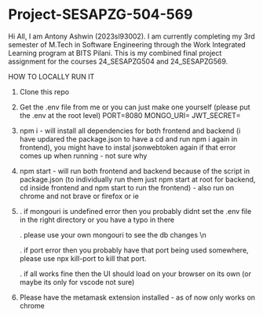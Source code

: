 # Project-SESAPZG-504-569
Hi All,  I am Antony Ashwin (2023sl93002). I am currently completing my 3rd semester of M.Tech in Software Engineering through the Work Integrated Learning program at BITS Pilani. This is my combined final project assignment for the courses 24_SESAPZG504 and 24_SESAPZG569.


HOW TO LOCALLY RUN IT 

1. Clone this repo 
2. Get the .env file from me or you can just make one yourself (please put the .env at the root level)
    PORT=8080
    MONGO_URI= <mongodb uri to connect to the cluster>
    JWT_SECRET= <your jwt secret key>
3. npm i - will install all dependencies for both frontend and backend (i have updared the package.json to have a cd and run npm i again in frontend), you might have to instal jsonwebtoken again if that error comes up when running - not sure why
4. npm start - will run both frontend and backend because of the script in package.json (to individually run them just npm start at root for backend, cd inside frontend and npm start to run the frontend) - also run on chrome and not brave or firefox or ie 
5. 
   . if mongouri is undefined error then you probably didnt set the .env file in the right directory or you have a typo in there
   
   . please use your own mongouri to see the db changes \n
   
   . if port error then you probably have that port being used somewhere, please use npx kill-port <port-number> to kill that port.
   
   . if all works fine then the UI should load on your browser on its own (or maybe its only for vscode not sure)
6. Please have the metamask extension installed - as of now only works on chrome 




